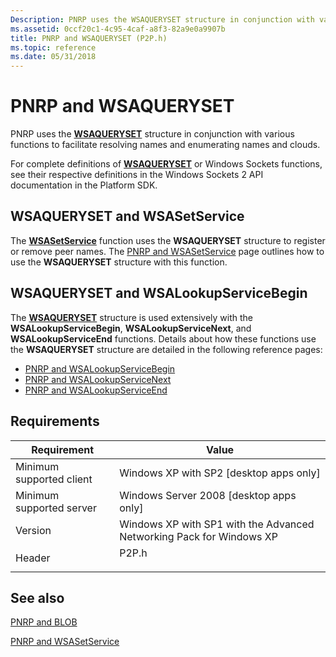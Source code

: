 ```yaml
---
Description: PNRP uses the WSAQUERYSET structure in conjunction with various functions to facilitate resolving names and enumerating names and clouds.
ms.assetid: 0ccf20c1-4c95-4caf-a8f3-82a9e0a9907b
title: PNRP and WSAQUERYSET (P2P.h)
ms.topic: reference
ms.date: 05/31/2018
---
```


# PNRP and WSAQUERYSET

PNRP uses the [**WSAQUERYSET**](winsock-nsp-reference-links.md) structure in conjunction with various functions to facilitate resolving names and enumerating names and clouds.

For complete definitions of [**WSAQUERYSET**](winsock-nsp-reference-links.md) or Windows Sockets functions, see their respective definitions in the Windows Sockets 2 API documentation in the Platform SDK.

## WSAQUERYSET and WSASetService

The [**WSASetService**](winsock-nsp-reference-links.md) function uses the **WSAQUERYSET** structure to register or remove peer names. The [PNRP and WSASetService](pnrp-and-wsasetservice.md) page outlines how to use the **WSAQUERYSET** structure with this function.

## WSAQUERYSET and WSALookupServiceBegin

The [**WSAQUERYSET**](winsock-nsp-reference-links.md) structure is used extensively with the **WSALookupServiceBegin**, **WSALookupServiceNext**, and **WSALookupServiceEnd** functions. Details about how these functions use the **WSAQUERYSET** structure are detailed in the following reference pages:

-   [PNRP and WSALookupServiceBegin](pnrp-and-wsalookupservicebegin.md)
-   [PNRP and WSALookupServiceNext](pnrp-and-wsalookupservicenext.md)
-   [PNRP and WSALookupServiceEnd](pnrp-and-wsalookupserviceend.md)

## Requirements



| Requirement | Value |
|-------------------------------------|----------------------------------------------------------------------------------|
| Minimum supported client<br/> | Windows XP with SP2 \[desktop apps only\]<br/>                             |
| Minimum supported server<br/> | Windows Server 2008 \[desktop apps only\]<br/>                             |
| Version<br/>                  | Windows XP with SP1 with the Advanced Networking Pack for Windows XP<br/>  |
| Header<br/>                   | <dl> <dt>P2P.h</dt> </dl> |



## See also

<dl> <dt>

[PNRP and BLOB](pnrp-and-blob.md)
</dt> <dt>

[PNRP and WSASetService](pnrp-and-wsasetservice.md)
</dt> </dl>

 

 




